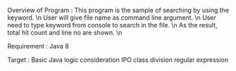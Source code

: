 Overview of Program : 
This program is the sample of searching by using the keyword. \n
User will give file name as command line argument. \n
User need to type keyword from console to search in the file. \n
As the result, total hit count and line no are shown. \n

Requirement : 
Java 8

Target : 
Basic Java logic consideration
IPO class division
regular expression
